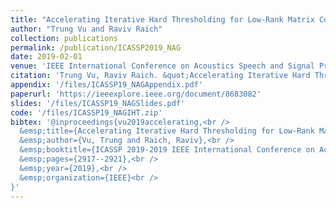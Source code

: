 ```yaml
---
title: "Accelerating Iterative Hard Thresholding for Low-Rank Matrix Completion via Adaptive Restart"
author: "Trung Vu and Raviv Raich"
collection: publications
permalink: /publication/ICASSP2019_NAG
date: 2019-02-01
venue: 'IEEE International Conference on Acoustics Speech and Signal Processing (ICASSP)'
citation: 'Trung Vu, Raviv Raich. &quot;Accelerating Iterative Hard Thresholding for Low-Rank Matrix Completion via Adaptive Restart,&quot; In Proceedings of 2019 IEEE International Conference on Acoustics Speech and Signal Processing (ICASSP), Brighton, UK, May 12-17, 2019.'
appendix: '/files/ICASSP19_NAGAppendix.pdf'
paperurl: 'https://ieeexplore.ieee.org/document/8683082'
slides: '/files/ICASSP19_NAGSlides.pdf'
code: '/files/ICASSP19_NAGIHT.zip'
bibtex: '@inproceedings{vu2019accelerating,<br />
  &emsp;title={Accelerating Iterative Hard Thresholding for Low-Rank Matrix Completion via Adaptive Restart},<br />
  &emsp;author={Vu, Trung and Raich, Raviv},<br />
  &emsp;booktitle={ICASSP 2019-2019 IEEE International Conference on Acoustics, Speech and Signal Processing (ICASSP)},<br />
  &emsp;pages={2917--2921},<br />
  &emsp;year={2019},<br />
  &emsp;organization={IEEE}<br />
}'
---
```

